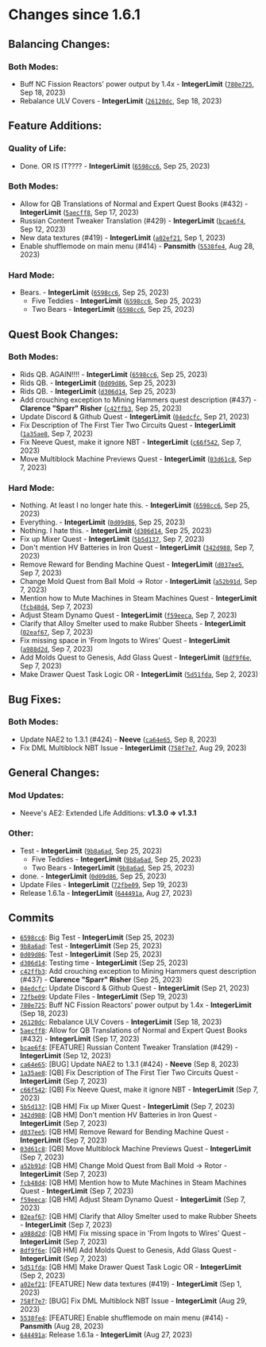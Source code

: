 # Changes since 1.6.1
## Balancing Changes:
### Both Modes:
* Buff NC Fission Reactors' power output by 1.4x - **IntegerLimit** ([`780e725`](https://github.com/Nomi-CEu/Nomi-CEu/commit/780e725e8c08bcbf8950bf25b3b547e450ae099a), Sep 18, 2023)
* Rebalance ULV Covers - **IntegerLimit** ([`26120dc`](https://github.com/Nomi-CEu/Nomi-CEu/commit/26120dc6d310041eaa22dbd3262ad5a1589677f2), Sep 18, 2023)

## Feature Additions:
### Quality of Life:
* Done. OR IS IT???? - **IntegerLimit** ([`6598cc6`](https://github.com/Nomi-CEu/Nomi-CEu/commit/6598cc6efc9c315cf5fefbf183800b5f6aacc8d7), Sep 25, 2023)

### Both Modes:
* Allow for QB Translations of Normal and Expert Quest Books (#432) - **IntegerLimit** ([`5aecff8`](https://github.com/Nomi-CEu/Nomi-CEu/commit/5aecff8b4d5a3fd45ba54d75dc5ad241ec444be5), Sep 17, 2023)
* Russian Content Tweaker Translation (#429) - **IntegerLimit** ([`bcae6f4`](https://github.com/Nomi-CEu/Nomi-CEu/commit/bcae6f4eebf5616766edcc3e735df7cbf6276440), Sep 12, 2023)
* New data textures (#419) - **IntegerLimit** ([`a02ef21`](https://github.com/Nomi-CEu/Nomi-CEu/commit/a02ef21fbae24df59e5fa9a5ef4640752baf835f), Sep 1, 2023)
* Enable shufflemode on main menu (#414) - **Pansmith** ([`5538fe4`](https://github.com/Nomi-CEu/Nomi-CEu/commit/5538fe4524dcb0b64a333b756bfeeec34e12661c), Aug 28, 2023)

### Hard Mode:
* Bears. - **IntegerLimit** ([`6598cc6`](https://github.com/Nomi-CEu/Nomi-CEu/commit/6598cc6efc9c315cf5fefbf183800b5f6aacc8d7), Sep 25, 2023)
  * Five Teddies - **IntegerLimit** ([`6598cc6`](https://github.com/Nomi-CEu/Nomi-CEu/commit/6598cc6efc9c315cf5fefbf183800b5f6aacc8d7), Sep 25, 2023)
  * Two Bears - **IntegerLimit** ([`6598cc6`](https://github.com/Nomi-CEu/Nomi-CEu/commit/6598cc6efc9c315cf5fefbf183800b5f6aacc8d7), Sep 25, 2023)

## Quest Book Changes:
### Both Modes:
* Rids QB. AGAIN!!!! - **IntegerLimit** ([`6598cc6`](https://github.com/Nomi-CEu/Nomi-CEu/commit/6598cc6efc9c315cf5fefbf183800b5f6aacc8d7), Sep 25, 2023)
* Rids QB. - **IntegerLimit** ([`0d09d86`](https://github.com/Nomi-CEu/Nomi-CEu/commit/0d09d8688475eb0772a97a88abbbe3727ef45c84), Sep 25, 2023)
* Rids QB. - **IntegerLimit** ([`d306d14`](https://github.com/Nomi-CEu/Nomi-CEu/commit/d306d14353fa15d804c28f8c1aacbe1e58f0087b), Sep 25, 2023)
* Add crouching exception to Mining Hammers quest description (#437) - **Clarence "Sparr" Risher** ([`c42ffb3`](https://github.com/Nomi-CEu/Nomi-CEu/commit/c42ffb3fea024579e4f5a48ce351435ad498fe56), Sep 25, 2023)
* Update Discord & Github Quest - **IntegerLimit** ([`04edcfc`](https://github.com/Nomi-CEu/Nomi-CEu/commit/04edcfccae1bafef1d11d51f83bc1f56a90476d5), Sep 21, 2023)
* Fix Description of The First Tier Two Circuits Quest - **IntegerLimit** ([`1a35ae8`](https://github.com/Nomi-CEu/Nomi-CEu/commit/1a35ae82d9830c5444c5634d93268e3b857f07bd), Sep 7, 2023)
* Fix Neeve Quest, make it ignore NBT - **IntegerLimit** ([`c66f542`](https://github.com/Nomi-CEu/Nomi-CEu/commit/c66f5428818e02051b77d84fa01792bf2a6d9dcf), Sep 7, 2023)
* Move Multiblock Machine Previews Quest - **IntegerLimit** ([`03d61c8`](https://github.com/Nomi-CEu/Nomi-CEu/commit/03d61c8d5fbaa0439fc823b5aef3a4859b17a444), Sep 7, 2023)

### Hard Mode:
* Nothing. At least I no longer hate this. - **IntegerLimit** ([`6598cc6`](https://github.com/Nomi-CEu/Nomi-CEu/commit/6598cc6efc9c315cf5fefbf183800b5f6aacc8d7), Sep 25, 2023)
* Everything. - **IntegerLimit** ([`0d09d86`](https://github.com/Nomi-CEu/Nomi-CEu/commit/0d09d8688475eb0772a97a88abbbe3727ef45c84), Sep 25, 2023)
* Nothing. I hate this. - **IntegerLimit** ([`d306d14`](https://github.com/Nomi-CEu/Nomi-CEu/commit/d306d14353fa15d804c28f8c1aacbe1e58f0087b), Sep 25, 2023)
* Fix up Mixer Quest - **IntegerLimit** ([`5b5d137`](https://github.com/Nomi-CEu/Nomi-CEu/commit/5b5d13710abe0f96c41ba4a3505969c0a98e23bc), Sep 7, 2023)
* Don't mention HV Batteries in Iron Quest - **IntegerLimit** ([`342d988`](https://github.com/Nomi-CEu/Nomi-CEu/commit/342d988e322a45e0d141227c9aa34ec8e53663e7), Sep 7, 2023)
* Remove Reward for Bending Machine Quest - **IntegerLimit** ([`d037ee5`](https://github.com/Nomi-CEu/Nomi-CEu/commit/d037ee5f466cec066fac1d14a762a377426a032d), Sep 7, 2023)
* Change Mold Quest from Ball Mold -> Rotor - **IntegerLimit** ([`a52b91d`](https://github.com/Nomi-CEu/Nomi-CEu/commit/a52b91d97ac6849fe74623e3cc08362eb3ad99fa), Sep 7, 2023)
* Mention how to Mute Machines in Steam Machines Quest - **IntegerLimit** ([`fcb48d4`](https://github.com/Nomi-CEu/Nomi-CEu/commit/fcb48d4bc9f27058c6a2dcca7bf813f3d7f6a6d9), Sep 7, 2023)
* Adjust Steam Dynamo Quest - **IntegerLimit** ([`f59eeca`](https://github.com/Nomi-CEu/Nomi-CEu/commit/f59eecad41745f65348da88a3f4c057300459782), Sep 7, 2023)
* Clarify that Alloy Smelter used to make Rubber Sheets - **IntegerLimit** ([`02eaf67`](https://github.com/Nomi-CEu/Nomi-CEu/commit/02eaf67bd168eb11a7a71f4d346eb591841d0af3), Sep 7, 2023)
* Fix missing space in 'From Ingots to Wires' Quest - **IntegerLimit** ([`a988d2d`](https://github.com/Nomi-CEu/Nomi-CEu/commit/a988d2df30e4d01b973870cc85350962a9125f5c), Sep 7, 2023)
* Add Molds Quest to Genesis, Add Glass Quest - **IntegerLimit** ([`8df9f6e`](https://github.com/Nomi-CEu/Nomi-CEu/commit/8df9f6e3180323946cc6553cd0fb5e1e96f0ac03), Sep 7, 2023)
* Make Drawer Quest Task Logic OR - **IntegerLimit** ([`5d51fda`](https://github.com/Nomi-CEu/Nomi-CEu/commit/5d51fda1c6740edc5021657f90f6ecd1de954d29), Sep 2, 2023)

## Bug Fixes:
### Both Modes:
* Update NAE2 to 1.3.1 (#424) - **Neeve** ([`ca64e65`](https://github.com/Nomi-CEu/Nomi-CEu/commit/ca64e658083d5ff41f15ce37fe817842018031d3), Sep 8, 2023)
* Fix DML Multiblock NBT Issue - **IntegerLimit** ([`758f7e7`](https://github.com/Nomi-CEu/Nomi-CEu/commit/758f7e704ca8b13031f7ca859e6bc9c0f0a9e786), Aug 29, 2023)

## General Changes:
### Mod Updates:
* Neeve&#39;s AE2: Extended Life Additions: **v1.3.0 => v1.3.1**

### Other:
* Test - **IntegerLimit** ([`9b8a6ad`](https://github.com/Nomi-CEu/Nomi-CEu/commit/9b8a6ad5975bb28721543c84ff997c4535bdb6d4), Sep 25, 2023)
  * Five Teddies - **IntegerLimit** ([`9b8a6ad`](https://github.com/Nomi-CEu/Nomi-CEu/commit/9b8a6ad5975bb28721543c84ff997c4535bdb6d4), Sep 25, 2023)
  * Two Bears - **IntegerLimit** ([`9b8a6ad`](https://github.com/Nomi-CEu/Nomi-CEu/commit/9b8a6ad5975bb28721543c84ff997c4535bdb6d4), Sep 25, 2023)
* done. - **IntegerLimit** ([`0d09d86`](https://github.com/Nomi-CEu/Nomi-CEu/commit/0d09d8688475eb0772a97a88abbbe3727ef45c84), Sep 25, 2023)
* Update Files - **IntegerLimit** ([`72fbe09`](https://github.com/Nomi-CEu/Nomi-CEu/commit/72fbe09e0c18d139bcf0d9bfe2ecbf5dcce49f6f), Sep 19, 2023)
* Release 1.6.1a - **IntegerLimit** ([`644491a`](https://github.com/Nomi-CEu/Nomi-CEu/commit/644491a9f53c0ee300dbaf345f23e5b3f08b3c8a), Aug 27, 2023)


## Commits
* [`6598cc6`](https://github.com/Nomi-CEu/Nomi-CEu/commit/6598cc6efc9c315cf5fefbf183800b5f6aacc8d7): Big Test - **IntegerLimit** (Sep 25, 2023)
* [`9b8a6ad`](https://github.com/Nomi-CEu/Nomi-CEu/commit/9b8a6ad5975bb28721543c84ff997c4535bdb6d4): Test - **IntegerLimit** (Sep 25, 2023)
* [`0d09d86`](https://github.com/Nomi-CEu/Nomi-CEu/commit/0d09d8688475eb0772a97a88abbbe3727ef45c84): Test - **IntegerLimit** (Sep 25, 2023)
* [`d306d14`](https://github.com/Nomi-CEu/Nomi-CEu/commit/d306d14353fa15d804c28f8c1aacbe1e58f0087b): Testing time - **IntegerLimit** (Sep 25, 2023)
* [`c42ffb3`](https://github.com/Nomi-CEu/Nomi-CEu/commit/c42ffb3fea024579e4f5a48ce351435ad498fe56): Add crouching exception to Mining Hammers quest description (#437) - **Clarence "Sparr" Risher** (Sep 25, 2023)
* [`04edcfc`](https://github.com/Nomi-CEu/Nomi-CEu/commit/04edcfccae1bafef1d11d51f83bc1f56a90476d5): Update Discord & Github Quest - **IntegerLimit** (Sep 21, 2023)
* [`72fbe09`](https://github.com/Nomi-CEu/Nomi-CEu/commit/72fbe09e0c18d139bcf0d9bfe2ecbf5dcce49f6f): Update Files - **IntegerLimit** (Sep 19, 2023)
* [`780e725`](https://github.com/Nomi-CEu/Nomi-CEu/commit/780e725e8c08bcbf8950bf25b3b547e450ae099a): Buff NC Fission Reactors' power output by 1.4x - **IntegerLimit** (Sep 18, 2023)
* [`26120dc`](https://github.com/Nomi-CEu/Nomi-CEu/commit/26120dc6d310041eaa22dbd3262ad5a1589677f2): Rebalance ULV Covers - **IntegerLimit** (Sep 18, 2023)
* [`5aecff8`](https://github.com/Nomi-CEu/Nomi-CEu/commit/5aecff8b4d5a3fd45ba54d75dc5ad241ec444be5): Allow for QB Translations of Normal and Expert Quest Books (#432) - **IntegerLimit** (Sep 17, 2023)
* [`bcae6f4`](https://github.com/Nomi-CEu/Nomi-CEu/commit/bcae6f4eebf5616766edcc3e735df7cbf6276440): [FEATURE] Russian Content Tweaker Translation (#429) - **IntegerLimit** (Sep 12, 2023)
* [`ca64e65`](https://github.com/Nomi-CEu/Nomi-CEu/commit/ca64e658083d5ff41f15ce37fe817842018031d3): [BUG] Update NAE2 to 1.3.1 (#424) - **Neeve** (Sep 8, 2023)
* [`1a35ae8`](https://github.com/Nomi-CEu/Nomi-CEu/commit/1a35ae82d9830c5444c5634d93268e3b857f07bd): [QB] Fix Description of The First Tier Two Circuits Quest - **IntegerLimit** (Sep 7, 2023)
* [`c66f542`](https://github.com/Nomi-CEu/Nomi-CEu/commit/c66f5428818e02051b77d84fa01792bf2a6d9dcf): [QB] Fix Neeve Quest, make it ignore NBT - **IntegerLimit** (Sep 7, 2023)
* [`5b5d137`](https://github.com/Nomi-CEu/Nomi-CEu/commit/5b5d13710abe0f96c41ba4a3505969c0a98e23bc): [QB HM] Fix up Mixer Quest - **IntegerLimit** (Sep 7, 2023)
* [`342d988`](https://github.com/Nomi-CEu/Nomi-CEu/commit/342d988e322a45e0d141227c9aa34ec8e53663e7): [QB HM] Don't mention HV Batteries in Iron Quest - **IntegerLimit** (Sep 7, 2023)
* [`d037ee5`](https://github.com/Nomi-CEu/Nomi-CEu/commit/d037ee5f466cec066fac1d14a762a377426a032d): [QB HM] Remove Reward for Bending Machine Quest - **IntegerLimit** (Sep 7, 2023)
* [`03d61c8`](https://github.com/Nomi-CEu/Nomi-CEu/commit/03d61c8d5fbaa0439fc823b5aef3a4859b17a444): [QB] Move Multiblock Machine Previews Quest - **IntegerLimit** (Sep 7, 2023)
* [`a52b91d`](https://github.com/Nomi-CEu/Nomi-CEu/commit/a52b91d97ac6849fe74623e3cc08362eb3ad99fa): [QB HM] Change Mold Quest from Ball Mold -> Rotor - **IntegerLimit** (Sep 7, 2023)
* [`fcb48d4`](https://github.com/Nomi-CEu/Nomi-CEu/commit/fcb48d4bc9f27058c6a2dcca7bf813f3d7f6a6d9): [QB HM] Mention how to Mute Machines in Steam Machines Quest - **IntegerLimit** (Sep 7, 2023)
* [`f59eeca`](https://github.com/Nomi-CEu/Nomi-CEu/commit/f59eecad41745f65348da88a3f4c057300459782): [QB HM] Adjust Steam Dynamo Quest - **IntegerLimit** (Sep 7, 2023)
* [`02eaf67`](https://github.com/Nomi-CEu/Nomi-CEu/commit/02eaf67bd168eb11a7a71f4d346eb591841d0af3): [QB HM] Clarify that Alloy Smelter used to make Rubber Sheets - **IntegerLimit** (Sep 7, 2023)
* [`a988d2d`](https://github.com/Nomi-CEu/Nomi-CEu/commit/a988d2df30e4d01b973870cc85350962a9125f5c): [QB HM] Fix missing space in 'From Ingots to Wires' Quest - **IntegerLimit** (Sep 7, 2023)
* [`8df9f6e`](https://github.com/Nomi-CEu/Nomi-CEu/commit/8df9f6e3180323946cc6553cd0fb5e1e96f0ac03): [QB HM] Add Molds Quest to Genesis, Add Glass Quest - **IntegerLimit** (Sep 7, 2023)
* [`5d51fda`](https://github.com/Nomi-CEu/Nomi-CEu/commit/5d51fda1c6740edc5021657f90f6ecd1de954d29): [QB HM] Make Drawer Quest Task Logic OR - **IntegerLimit** (Sep 2, 2023)
* [`a02ef21`](https://github.com/Nomi-CEu/Nomi-CEu/commit/a02ef21fbae24df59e5fa9a5ef4640752baf835f): [FEATURE] New data textures (#419) - **IntegerLimit** (Sep 1, 2023)
* [`758f7e7`](https://github.com/Nomi-CEu/Nomi-CEu/commit/758f7e704ca8b13031f7ca859e6bc9c0f0a9e786): [BUG] Fix DML Multiblock NBT Issue - **IntegerLimit** (Aug 29, 2023)
* [`5538fe4`](https://github.com/Nomi-CEu/Nomi-CEu/commit/5538fe4524dcb0b64a333b756bfeeec34e12661c): [FEATURE] Enable shufflemode on main menu (#414) - **Pansmith** (Aug 28, 2023)
* [`644491a`](https://github.com/Nomi-CEu/Nomi-CEu/commit/644491a9f53c0ee300dbaf345f23e5b3f08b3c8a): Release 1.6.1a - **IntegerLimit** (Aug 27, 2023)
